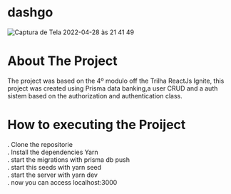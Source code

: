 # dashgo



![Captura de Tela 2022-04-28 às 21 41 49](https://user-images.githubusercontent.com/60330983/165869160-904f3a52-7624-4bec-b5e1-d4e0c453de76.png)

# About The Project

 The project was based on the 4º modulo off the Trilha ReactJs Ignite, this project was created using Prisma data banking,a user CRUD and a auth sistem based on the authorization and authentication class.
 
 
 # How to executing the Proiject
 
 . Clone the repositorie </br>
 . Install the dependencies Yarn </br>
 . start the migrations with prisma db push </br> 
 . start this seeds with yarn seed </br>
 . start the server with yarn dev </br>
 . now you can access localhost:3000
 
